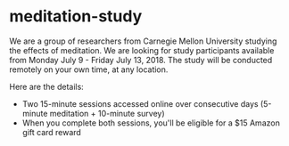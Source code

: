 # meditation-study

We are a group of researchers from Carnegie Mellon University studying the effects of meditation. We are looking for study participants available from Monday July 9 - Friday July 13, 2018. The study will be conducted remotely on your own time, at any location.

Here are the details: 
- Two 15-minute sessions accessed online over consecutive days (5-minute meditation + 10-minute survey)
- When you complete both sessions, you'll be eligible for a $15 Amazon gift card reward